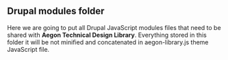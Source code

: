 ## Drupal modules folder

Here we are going to put all Drupal JavaScript modules files that need to be shared with **Aegon Technical Design Library**.
Everything stored in this folder it will be not minified and concatenated in aegon-library.js theme JavaScript file.

